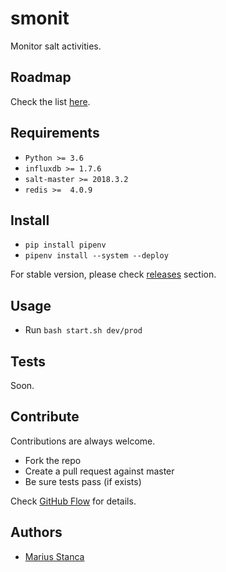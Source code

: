 # smonit

Monitor salt activities.

## Roadmap

Check the list [here](docs/list.todo).

## Requirements

* `Python >= 3.6`
* `influxdb >= 1.7.6`
* `salt-master >= 2018.3.2`
* `redis >=  4.0.9`

## Install

* `pip install pipenv`
* `pipenv install --system --deploy`

For stable version, please check [releases](https://github.com/wmariuss/smonit/tags) section.

## Usage

* Run `bash start.sh dev/prod`

## Tests

Soon.

## Contribute

Contributions are always welcome.

* Fork the repo
* Create a pull request against master
* Be sure tests pass (if exists)

Check [GitHub Flow](https://guides.github.com/introduction/flow/) for details.

## Authors

* [Marius Stanca](mailto:me@marius.xyz)
